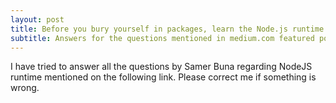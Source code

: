 ```yaml
---
layout: post
title: Before you bury yourself in packages, learn the Node.js runtime itself(Answers)
subtitle: Answers for the questions mentioned in medium.com featured post regarding nodejs
---
```


I have tried to answer all the questions by Samer Buna regarding NodeJS runtime mentioned on the following link. Please correct me if something is wrong.
